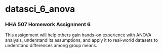 # datasci_6_anova
### HHA 507 Homework Assignment 6

This assignment will help others gain hands-on experience with ANOVA analysis, understand its assumptions, and apply it to real-world datasets to understand differences among group means.